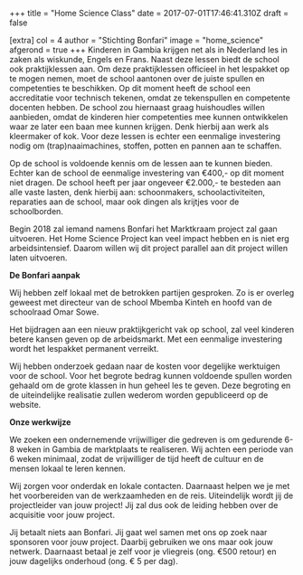+++
title = "Home Science Class"
date = 2017-07-01T17:46:41.310Z
draft = false

[extra]
col = 4
author = "Stichting Bonfari"
image = "home_science"
afgerond = true
+++
Kinderen in Gambia krijgen net als in Nederland les in zaken als wiskunde, Engels en Frans. Naast deze lessen biedt de school ook praktijklessen aan. Om deze praktijklessen officieel in het lespakket op te mogen nemen, moet de school aantonen over de juiste spullen en competenties te beschikken. Op dit moment heeft de school een accreditatie voor technisch tekenen, omdat ze tekenspullen en competente docenten hebben. De school zou hiernaast graag huishoudles willen aanbieden, omdat de kinderen hier competenties mee kunnen ontwikkelen waar ze later een baan mee kunnen krijgen. Denk hierbij aan werk als kleermaker of kok. Voor deze lessen is echter een eenmalige investering nodig om (trap)naaimachines, stoffen, potten en pannen aan te schaffen.

Op de school is voldoende kennis om de lessen aan te kunnen bieden. Echter kan de school de eenmalige investering van €400,- op dit moment niet dragen. De school heeft per jaar ongeveer €2.000,- te besteden aan alle vaste lasten, denk hierbij aan: schoonmakers, schoolactiviteiten, reparaties aan de school, maar ook dingen als krijtjes voor de schoolborden.

Begin 2018 zal iemand namens Bonfari het Marktkraam project zal gaan uitvoeren. Het Home Science Project kan veel impact hebben en is niet erg arbeidsintensief. Daarom willen wij dit project parallel aan dit project willen laten uitvoeren. 

**De Bonfari aanpak**

Wij hebben zelf lokaal met de betrokken partijen gesproken. Zo is er overleg geweest met directeur van de school Mbemba Kinteh en hoofd van de schoolraad Omar Sowe. 

Het bijdragen aan een nieuw praktijkgericht vak op school, zal veel kinderen betere kansen geven op de arbeidsmarkt. Met een eenmalige investering wordt het lespakket permanent verreikt.

Wij hebben onderzoek gedaan naar de kosten voor degelijke werktuigen voor de school. Voor het begrote bedrag kunnen voldoende spullen worden gehaald om de grote klassen in hun geheel les te geven. Deze begroting en de uiteindelijke realisatie zullen wederom worden gepubliceerd op de website. 

**Onze werkwijze**

We zoeken een ondernemende vrijwilliger die gedreven is om gedurende 6-8 weken in Gambia de marktplaats te realiseren. Wij achten een periode van 6 weken minimaal, zodat de vrijwilliger de tijd heeft de cultuur en de mensen lokaal te leren kennen.

Wij zorgen voor onderdak en lokale contacten. Daarnaast helpen we je met het voorbereiden van de werkzaamheden en de reis. Uiteindelijk wordt jij de projectleider van jouw project! Jij zal dus ook de leiding hebben over de acquisitie voor jouw project.

Jij betaalt niets aan Bonfari. Jij gaat wel samen met ons op zoek naar sponsoren voor jouw project. Daarbij gebruiken we ons maar ook jouw netwerk. Daarnaast betaal je zelf voor je vliegreis (ong. €500 retour) en jouw dagelijks onderhoud (ong. € 5 per dag).